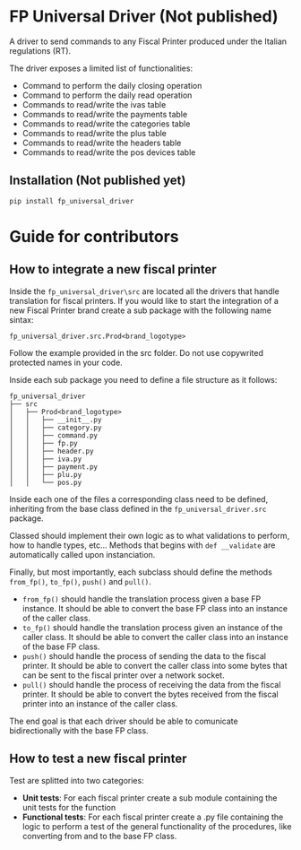 # FP Universal Driver (Not published)
A driver to send commands to any Fiscal Printer produced under the Italian regulations (RT).

The driver exposes a limited list of functionalities:
- Command to perform the daily closing operation
- Command to perform the daily read operation
- Commands to read/write the ivas table
- Commands to read/write the payments table
- Commands to read/write the categories table
- Commands to read/write the plus table
- Commands to read/write the headers table
- Commands to read/write the pos devices table


## Installation (Not published yet)

```
pip install fp_universal_driver
```


# Guide for contributors

## How to integrate a new fiscal printer
Inside the `fp_universal_driver\src` are located all the drivers that handle translation for fiscal printers.
If you would like to start the integration of a new Fiscal Printer brand create a sub package with the following name sintax:

`fp_universal_driver.src.Prod<brand_logotype>`

Follow the example provided in the src folder. Do not use copywrited protected names in your code.

Inside each sub package you need to define a file structure as it follows:
    
    
    fp_universal_driver
    ├── src
    │   ├── Prod<brand_logotype>
    │   │   ├── __init__.py
    │   │   ├── category.py
    │   │   ├── command.py
    │   │   ├── fp.py
    │   │   ├── header.py
    │   │   ├── iva.py
    │   │   ├── payment.py
    │   │   ├── plu.py
    │   │   └── pos.py

Inside each one of the files a corresponding class need to be defined, inheriting from the base class defined in the `fp_universal_driver.src` package.

Classed should implement their own logic as to what validations to perform, how to handle types, etc... Methods that begins with `def __validate` are automatically called upon instanciation.

Finally, but most importantly, each subclass should define the methods `from_fp()`, `to_fp()`, `push()` and `pull()`.
- `from_fp()` should handle the translation process given a base FP instance. It should be able to convert the base FP class into an instance of the caller class.
- `to_fp()` should handle the translation process given an instance of the caller class. It should be able to convert the caller class into an instance of the base FP class.
- `push()` should handle the process of sending the data to the fiscal printer. It should be able to convert the caller class into some bytes that can be sent to the fiscal printer over a network socket.
- `pull()` should handle the process of receiving the data from the fiscal printer. It should be able to convert the bytes received from the fiscal printer into an instance of the caller class.

The end goal is that each driver should be able to comunicate bidirectionally with the base FP class.

## How to test a new fiscal printer
Test are splitted into two categories:
- **Unit tests**: For each fiscal printer create a sub module containing the unit tests for the function
- **Functional tests**: For each fiscal printer create a .py file containing the logic to perform a test of the general functionality of the procedures, like converting from and to the base FP class.

